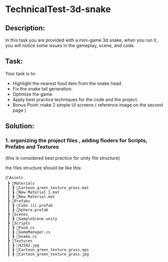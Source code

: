 # TechnicalTest-3d-snake
## Description:
In this task you are provided with a mini-game 3d snake, when you run it, you will notice some issues in the gameplay, scene, and code.

## Task:
Your task is to:
- Highlight the nearest food item from the snake head.
- Fix the snake tail generation.
- Optimize the game.
- Apply best practice techniques for the code and the project.
- Bonus Point: make 2 simple UI screens ( reference image on the second page )

## Solution:
### 1. organizing the project files , adding floders for Scripts, Prefabs and Textures 
(this is considered best practice for unity file structure)

the files structure should be like this:
```
📦Assets
 ┣ 📂Materials
 ┃ ┣ 📜Cartoon_green_texture_grass.mat
 ┃ ┣ 📜New Material 1.mat
 ┃ ┣ 📜New Material.mat
 ┣ 📂Prefabs
 ┃ ┣ 📜Cube (1).prefab
 ┃ ┣ 📜Sphere.prefab
 ┣ 📂Scenes
 ┃ ┣ 📜SampleScene.unity
 ┣ 📂Scripts
 ┃ ┣ 📜Food.cs
 ┃ ┣ 📜GameManager.cs
 ┃ ┣ 📜Snake.cs
 ┣ 📂Textures
 ┃ ┣ 📜42582.jpg
 ┃ ┣ 📜Cartoon_green_texture_grass.eps
 ┃ ┣ 📜Cartoon_green_texture_grass.jpg
```
